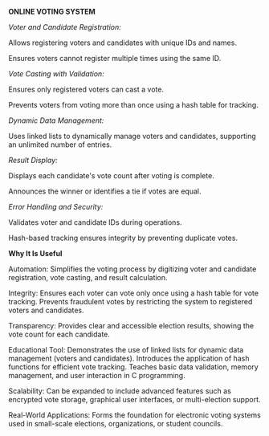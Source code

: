 **ONLINE VOTING SYSTEM**

*Voter and Candidate Registration:*

Allows registering voters and candidates with unique IDs and names.

Ensures voters cannot register multiple times using the same ID.

*Vote Casting with Validation:*

Ensures only registered voters can cast a vote.

Prevents voters from voting more than once using a hash table for tracking.

*Dynamic Data Management:*

Uses linked lists to dynamically manage voters and candidates, supporting an unlimited number of entries.

*Result Display:*

Displays each candidate's vote count after voting is complete.

Announces the winner or identifies a tie if votes are equal.

*Error Handling and Security:*

Validates voter and candidate IDs during operations.

Hash-based tracking ensures integrity by preventing duplicate votes.


**Why It Is Useful**

Automation:
Simplifies the voting process by digitizing voter and candidate registration, vote casting, and result calculation.

Integrity:
Ensures each voter can vote only once using a hash table for vote tracking.
Prevents fraudulent votes by restricting the system to registered voters and candidates.

Transparency:
Provides clear and accessible election results, showing the vote count for each candidate.

Educational Tool:
Demonstrates the use of linked lists for dynamic data management (voters and candidates).
Introduces the application of hash functions for efficient vote tracking.
Teaches basic data validation, memory management, and user interaction in C programming.

Scalability:
Can be expanded to include advanced features such as encrypted vote storage, graphical user interfaces, or multi-election support.

Real-World Applications:
Forms the foundation for electronic voting systems used in small-scale elections, organizations, or student councils.
